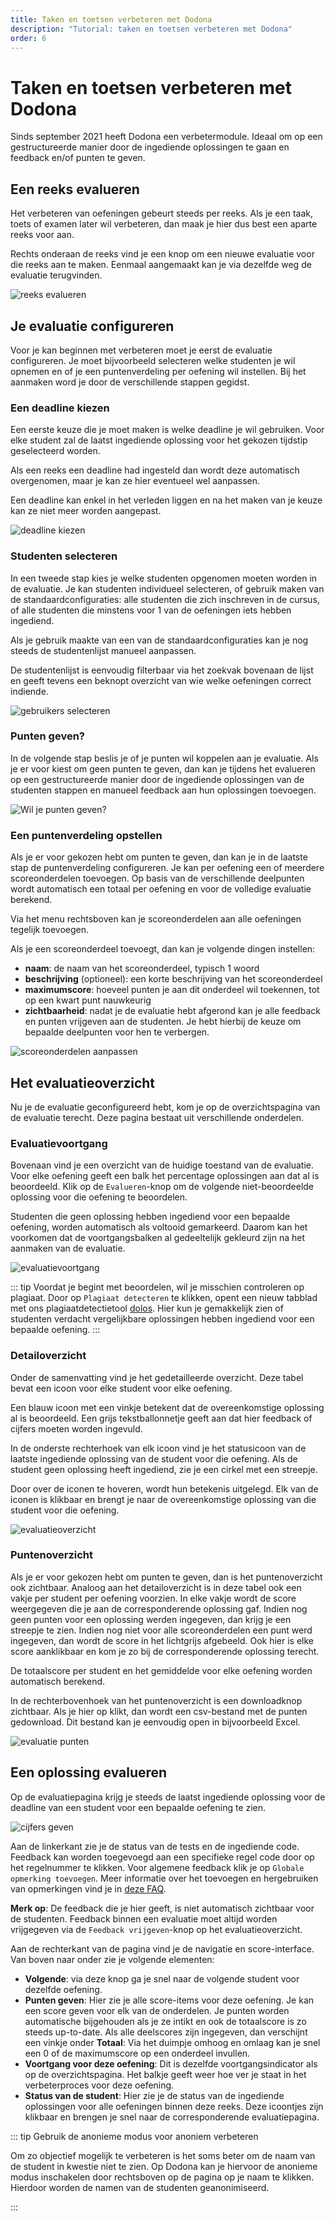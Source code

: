 ```yaml
---
title: Taken en toetsen verbeteren met Dodona
description: "Tutorial: taken en toetsen verbeteren met Dodona"
order: 6
---
```


# Taken en toetsen verbeteren met Dodona

Sinds september 2021 heeft Dodona een verbetermodule. Ideaal om op een gestructureerde manier door de ingediende oplossingen te gaan en feedback en/of punten te geven.

## Een reeks evalueren

Het verbeteren van oefeningen gebeurt steeds per reeks. Als je een taak, toets of examen later wil verbeteren, dan maak je hier dus best een aparte reeks voor aan.

Rechts onderaan de reeks vind je een knop om een nieuwe evaluatie voor die reeks aan te maken. Eenmaal aangemaakt kan je via dezelfde weg de evaluatie terugvinden.

![reeks evalueren](./reeks-evalueren.png)

## Je evaluatie configureren

Voor je kan beginnen met verbeteren moet je eerst de evaluatie configureren. Je moet bijvoorbeeld selecteren welke studenten je wil opnemen en of je een puntenverdeling per oefening wil instellen. Bij het aanmaken word je door de verschillende stappen gegidst.

### Een deadline kiezen

Een eerste keuze die je moet maken is welke deadline je wil gebruiken. Voor elke student zal de laatst ingediende oplossing voor het gekozen tijdstip geselecteerd worden.

Als een reeks een deadline had ingesteld dan wordt deze automatisch overgenomen, maar je kan ze hier eventueel wel aanpassen.

Een deadline kan enkel in het verleden liggen en na het maken van je keuze kan ze niet meer worden aangepast.

![deadline kiezen](./deadline-kiezen.png)

### Studenten selecteren

In een tweede stap kies je welke studenten opgenomen moeten worden in de evaluatie. Je kan studenten individueel selecteren, of gebruik maken van de standaardconfiguraties: alle studenten die zich inschreven in de cursus, of alle studenten die minstens voor 1 van de oefeningen iets hebben ingediend.

Als je gebruik maakte van een van de standaardconfiguraties kan je nog steeds de studentenlijst manueel aanpassen.

De studentenlijst is eenvoudig filterbaar via het zoekvak bovenaan de lijst en geeft tevens een beknopt overzicht van wie welke oefeningen correct indiende.

![gebruikers selecteren](./gebruikers-selecteren.png)

### Punten geven?

In de volgende stap beslis je of je punten wil koppelen aan je evaluatie. Als je er voor kiest om geen punten te geven, dan kan je tijdens het evalueren op een gestructureerde manier door de ingediende oplossingen van de studenten stappen en manueel feedback aan hun oplossingen toevoegen.

![Wil je punten geven?](./punten-geven.png)

### Een puntenverdeling opstellen

Als je er voor gekozen hebt om punten te geven, dan kan je in de laatste stap de puntenverdeling configureren. Je kan per oefening een of meerdere scoreonderdelen toevoegen. Op basis van de verschillende deelpunten wordt automatisch een totaal per oefening en voor de volledige evaluatie berekend.

Via het menu rechtsboven kan je scoreonderdelen aan alle oefeningen tegelijk toevoegen.

Als je een scoreonderdeel toevoegt, dan kan je volgende dingen instellen:
* **naam**: de naam van het scoreonderdeel, typisch 1 woord
* **beschrijving** (optioneel): een korte beschrijving van het scoreonderdeel
* **maximumscore**: hoeveel punten je aan dit onderdeel wil toekennen, tot op een kwart punt nauwkeurig
* **zichtbaarheid**: nadat je de evaluatie hebt afgerond kan je alle feedback en punten vrijgeven aan de studenten. Je hebt hierbij de keuze om bepaalde deelpunten voor hen te verbergen.

![scoreonderdelen aanpassen](./score-items.png)

## Het evaluatieoverzicht

Nu je de evaluatie geconfigureerd hebt, kom je op de overzichtspagina van de evaluatie terecht. Deze pagina bestaat uit verschillende onderdelen.

### Evaluatievoortgang

Bovenaan vind je een overzicht van de huidige toestand van de evaluatie.
Voor elke oefening geeft een balk het percentage oplossingen aan dat al is beoordeeld.
Klik op de `Evalueren`-knop om de volgende niet-beoordeelde oplossing voor die oefening te beoordelen.

Studenten die geen oplossing hebben ingediend voor een bepaalde oefening, worden automatisch als voltooid gemarkeerd.
Daarom kan het voorkomen dat de voortgangsbalken al gedeeltelijk gekleurd zijn na het aanmaken van de evaluatie.

![evaluatievoortgang](./nl.staff.evaluation_progress.png)

::: tip
Voordat je begint met beoordelen, wil je misschien controleren op plagiaat.
Door op `Plagiaat detecteren` te klikken, opent een nieuw tabblad met ons plagiaatdetectietool [dolos](https://dolos.ugent.be/).
Hier kun je gemakkelijk zien of studenten verdacht vergelijkbare oplossingen hebben ingediend voor een bepaalde oefening.
:::

### Detailoverzicht

Onder de samenvatting vind je het gedetailleerde overzicht.
Deze tabel bevat een icoon voor elke student voor elke oefening.

Een blauw icoon met een vinkje betekent dat de overeenkomstige oplossing al is beoordeeld.
Een grijs tekstballonnetje geeft aan dat hier feedback of cijfers moeten worden ingevuld.

In de onderste rechterhoek van elk icoon vind je het statusicoon van de laatste ingediende oplossing van de student voor die oefening.
Als de student geen oplossing heeft ingediend, zie je een cirkel met een streepje.

Door over de iconen te hoveren, wordt hun betekenis uitgelegd. Elk van de iconen is klikbaar en brengt je naar de overeenkomstige oplossing van die student voor die oefening.

![evaluatieoverzicht](./nl.staff.evaluation_overview.png)

### Puntenoverzicht

Als je er voor gekozen hebt om punten te geven, dan is het puntenoverzicht ook zichtbaar. Analoog aan het detailoverzicht is in deze tabel ook een vakje per student per oefening voorzien. In elke vakje wordt de score weergegeven die je aan de corresponderende oplossing gaf. Indien nog geen punten voor een oplossing werden ingegeven, dan krijg je een streepje te zien. Indien nog niet voor alle scoreonderdelen een punt werd ingegeven, dan wordt de score in het lichtgrijs afgebeeld. Ook hier is elke score aanklikbaar en kom je zo bij de corresponderende oplossing terecht.

De totaalscore per student en het gemiddelde voor elke oefening worden automatisch berekend.

In de rechterbovenhoek van het puntenoverzicht is een downloadknop zichtbaar. Als je hier op klikt, dan wordt een csv-bestand met de punten gedownload. Dit bestand kan je eenvoudig open in bijvoorbeeld Excel.

![evaluatie punten](./evaluatie-punten.png)

## Een oplossing evalueren

Op de evaluatiepagina krijg je steeds de laatst ingediende oplossing voor de deadline van een student voor een bepaalde oefening te zien.

![cijfers geven](./nl.staff.give_grades.png)

Aan de linkerkant zie je de status van de tests en de ingediende code.
Feedback kan worden toegevoegd aan een specifieke regel code door op het regelnummer te klikken.
Voor algemene feedback klik je op `Globale opmerking toevoegen`.
Meer informatie over het toevoegen en hergebruiken van opmerkingen vind je in [deze FAQ](/nl/faq/annotations#hoe-kan-ik-opmerkingen-geven-op-een-oplossing-van-een-student).

**Merk op**: De feedback die je hier geeft, is niet automatisch zichtbaar voor de studenten.
Feedback binnen een evaluatie moet altijd worden vrijgegeven via de `Feedback vrijgeven`-knop op het evaluatieoverzicht.

Aan de rechterkant van de pagina vind je de navigatie en score-interface. Van boven naar onder zie je volgende elementen:
* **Volgende**: via deze knop ga je snel naar de volgende student voor dezelfde oefening.
* **Punten geven**: Hier zie je alle score-items voor deze oefening. Je kan een score geven voor elk van de onderdelen. Je punten worden automatische bijgehouden als je ze intikt en ook de totaalscore is zo steeds up-to-date. Als alle deelscores zijn ingegeven, dan verschijnt een vinkje onder **Totaal**: Via het duimpje omhoog en omlaag kan je snel een 0 of de maximumscore op een onderdeel invullen.
* **Voortgang voor deze oefening**: Dit is dezelfde voortgangsindicator als op de overzichtspagina. Het balkje geeft weer hoe ver je staat in het verbeterproces voor deze oefening.
* **Status van de student**: Hier zie je de status van de ingediende oplossingen voor alle oefeningen binnen deze reeks. Deze icoontjes zijn klikbaar en brengen je snel naar de corresponderende evaluatiepagina.

::: tip Gebruik de anonieme modus voor anoniem verbeteren

Om zo objectief mogelijk te verbeteren is het soms beter om de naam van de student in kwestie niet te zien. Op Dodona kan je hiervoor de anonieme modus inschakelen door rechtsboven op de pagina op je naam te klikken. Hierdoor worden de namen van de studenten geanonimiseerd.

:::
